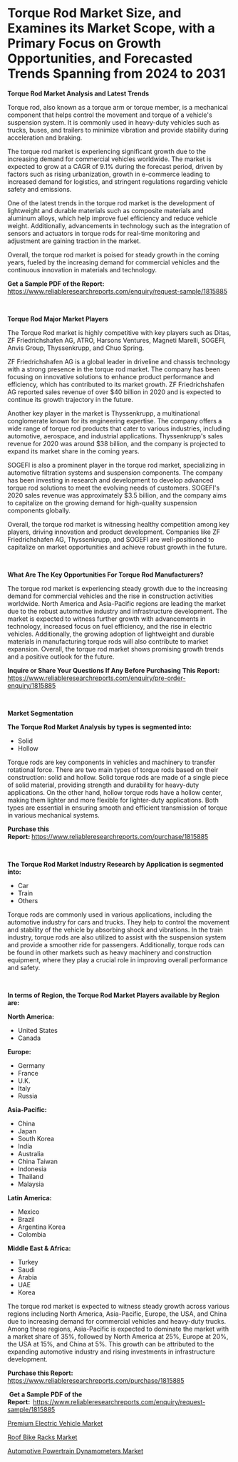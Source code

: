<p><h1>Torque Rod Market Size, and Examines its Market Scope, with a Primary Focus on Growth Opportunities, and Forecasted Trends Spanning from 2024 to 2031</h1></p><p><strong>Torque Rod Market Analysis and Latest Trends</strong></p>
<p><p>Torque rod, also known as a torque arm or torque member, is a mechanical component that helps control the movement and torque of a vehicle's suspension system. It is commonly used in heavy-duty vehicles such as trucks, buses, and trailers to minimize vibration and provide stability during acceleration and braking.</p><p>The torque rod market is experiencing significant growth due to the increasing demand for commercial vehicles worldwide. The market is expected to grow at a CAGR of 9.1% during the forecast period, driven by factors such as rising urbanization, growth in e-commerce leading to increased demand for logistics, and stringent regulations regarding vehicle safety and emissions.</p><p>One of the latest trends in the torque rod market is the development of lightweight and durable materials such as composite materials and aluminum alloys, which help improve fuel efficiency and reduce vehicle weight. Additionally, advancements in technology such as the integration of sensors and actuators in torque rods for real-time monitoring and adjustment are gaining traction in the market.</p><p>Overall, the torque rod market is poised for steady growth in the coming years, fueled by the increasing demand for commercial vehicles and the continuous innovation in materials and technology.</p></p>
<p><strong>Get a Sample PDF of the Report:&nbsp;</strong> <a href="https://www.reliableresearchreports.com/enquiry/request-sample/1815885">https://www.reliableresearchreports.com/enquiry/request-sample/1815885</a></p>
<p>&nbsp;</p>
<p><strong>Torque Rod Major Market Players</strong></p>
<p><p>The Torque Rod market is highly competitive with key players such as Ditas, ZF Friedrichshafen AG, ATRO, Harsons Ventures, Magneti Marelli, SOGEFI, Anvis Group, Thyssenkrupp, and Chuo Spring. </p><p>ZF Friedrichshafen AG is a global leader in driveline and chassis technology with a strong presence in the torque rod market. The company has been focusing on innovative solutions to enhance product performance and efficiency, which has contributed to its market growth. ZF Friedrichshafen AG reported sales revenue of over $40 billion in 2020 and is expected to continue its growth trajectory in the future.</p><p>Another key player in the market is Thyssenkrupp, a multinational conglomerate known for its engineering expertise. The company offers a wide range of torque rod products that cater to various industries, including automotive, aerospace, and industrial applications. Thyssenkrupp's sales revenue for 2020 was around $38 billion, and the company is projected to expand its market share in the coming years.</p><p>SOGEFI is also a prominent player in the torque rod market, specializing in automotive filtration systems and suspension components. The company has been investing in research and development to develop advanced torque rod solutions to meet the evolving needs of customers. SOGEFI's 2020 sales revenue was approximately $3.5 billion, and the company aims to capitalize on the growing demand for high-quality suspension components globally.</p><p>Overall, the torque rod market is witnessing healthy competition among key players, driving innovation and product development. Companies like ZF Friedrichshafen AG, Thyssenkrupp, and SOGEFI are well-positioned to capitalize on market opportunities and achieve robust growth in the future.</p></p>
<p>&nbsp;</p>
<p><strong>What Are The Key Opportunities For Torque Rod Manufacturers?</strong></p>
<p><p>The torque rod market is experiencing steady growth due to the increasing demand for commercial vehicles and the rise in construction activities worldwide. North America and Asia-Pacific regions are leading the market due to the robust automotive industry and infrastructure development. The market is expected to witness further growth with advancements in technology, increased focus on fuel efficiency, and the rise in electric vehicles. Additionally, the growing adoption of lightweight and durable materials in manufacturing torque rods will also contribute to market expansion. Overall, the torque rod market shows promising growth trends and a positive outlook for the future.</p></p>
<p><strong>Inquire or Share Your Questions If Any Before Purchasing This Report:</strong> <a href="https://www.reliableresearchreports.com/enquiry/pre-order-enquiry/1815885">https://www.reliableresearchreports.com/enquiry/pre-order-enquiry/1815885</a></p>
<p>&nbsp;</p>
<p><strong>Market Segmentation</strong></p>
<p><strong>The Torque Rod Market Analysis by types is segmented into:</strong></p>
<p><ul><li>Solid</li><li>Hollow</li></ul></p>
<p><p>Torque rods are key components in vehicles and machinery to transfer rotational force. There are two main types of torque rods based on their construction: solid and hollow. Solid torque rods are made of a single piece of solid material, providing strength and durability for heavy-duty applications. On the other hand, hollow torque rods have a hollow center, making them lighter and more flexible for lighter-duty applications. Both types are essential in ensuring smooth and efficient transmission of torque in various mechanical systems.</p></p>
<p><strong>Purchase this Report:&nbsp;</strong><a href="https://www.reliableresearchreports.com/purchase/1815885">https://www.reliableresearchreports.com/purchase/1815885</a></p>
<p>&nbsp;</p>
<p><strong>The Torque Rod Market Industry Research by Application is segmented into:</strong></p>
<p><ul><li>Car</li><li>Train</li><li>Others</li></ul></p>
<p><p>Torque rods are commonly used in various applications, including the automotive industry for cars and trucks. They help to control the movement and stability of the vehicle by absorbing shock and vibrations. In the train industry, torque rods are also utilized to assist with the suspension system and provide a smoother ride for passengers. Additionally, torque rods can be found in other markets such as heavy machinery and construction equipment, where they play a crucial role in improving overall performance and safety.</p></p>
<p>&nbsp;</p>
<p><strong>In terms of Region, the Torque Rod Market Players available by Region are:</strong></p>
<p>
    <p> <strong> North America: </strong>
        <ul>
            <li>United States</li>
            <li>Canada</li>
        </ul>
        </p> 
    <p> <strong> Europe: </strong>
        <ul>
            <li>Germany</li>
            <li>France</li>
            <li>U.K.</li>
            <li>Italy</li>
            <li>Russia</li>
        </ul>
        </p> 
    <p> <strong> Asia-Pacific: </strong>
        <ul>
            <li>China</li>
            <li>Japan</li>
            <li>South Korea</li>
            <li>India</li>
            <li>Australia</li>
            <li>China Taiwan</li>
            <li>Indonesia</li>
            <li>Thailand</li>
            <li>Malaysia</li>
        </ul>
        </p> 
    <p> <strong> Latin America: </strong>
        <ul>
            <li>Mexico</li>
            <li>Brazil</li>
            <li>Argentina Korea</li>
            <li>Colombia</li>
        </ul>
        </p> 
    <p> <strong> Middle East & Africa: </strong>
        <ul>
            <li>Turkey</li>
            <li>Saudi</li>
            <li>Arabia</li>
            <li>UAE</li>
            <li>Korea</li>
        </ul>
    </p>
    </p>
<p><p>The torque rod market is expected to witness steady growth across various regions including North America, Asia-Pacific, Europe, the USA, and China due to increasing demand for commercial vehicles and heavy-duty trucks. Among these regions, Asia-Pacific is expected to dominate the market with a market share of 35%, followed by North America at 25%, Europe at 20%, the USA at 15%, and China at 5%. This growth can be attributed to the expanding automotive industry and rising investments in infrastructure development.</p></p>
<p><strong>Purchase this Report: </strong><a href="https://www.reliableresearchreports.com/purchase/1815885">https://www.reliableresearchreports.com/purchase/1815885</a></p>
<p>&nbsp;<strong>Get a Sample PDF of the Report:&nbsp;&nbsp;</strong><a href="https://www.reliableresearchreports.com/enquiry/request-sample/1815885">https://www.reliableresearchreports.com/enquiry/request-sample/1815885</a></p>
<p><strong></strong></p>
<p><p><a href="https://github.com/Angelnienowdseej3e45z3p8c/Market-Research-Report-List-1/blob/main/premium-electric-vehicle-market.md">Premium Electric Vehicle Market</a></p><p><a href="https://github.com/brentleyjimmiealvaradoz4l1rea/Market-Research-Report-List-1/blob/main/roof-bike-racks-market.md">Roof Bike Racks Market</a></p><p><a href="https://github.com/eeaveuhhh/Market-Research-Report-List-1/blob/main/automotive-powertrain-dynamometers-market.md">Automotive Powertrain Dynamometers Market</a></p></p>